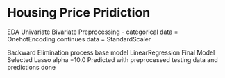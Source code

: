 # Housing Price Pridiction

EDA
  Univariate
  Bivariate
Preprocessing -
      categorical data = OnehotEncoding
      continues data = StandardScaler

Backward Elimination process base model LinearRegression
Final Model Selected
  Lasso alpha =10.0
Predicted with preprocessed testing data and predictions done
